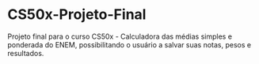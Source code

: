 # CS50x-Projeto-Final
Projeto final para o curso CS50x - Calculadora das médias simples e ponderada do ENEM, possibilitando o usuário a salvar suas notas, pesos e resultados.

